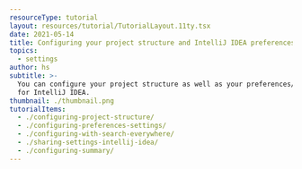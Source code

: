 ```yaml
---
resourceType: tutorial
layout: resources/tutorial/TutorialLayout.11ty.tsx
date: 2021-05-14
title: Configuring your project structure and IntelliJ IDEA preferences/settings
topics:
  - settings
author: hs
subtitle: >-
  You can configure your project structure as well as your preferences/settings
  for IntelliJ IDEA.
thumbnail: ./thumbnail.png
tutorialItems:
  - ./configuring-project-structure/
  - ./configuring-preferences-settings/
  - ./configuring-with-search-everywhere/
  - ./sharing-settings-intellij-idea/
  - ./configuring-summary/
---
```


